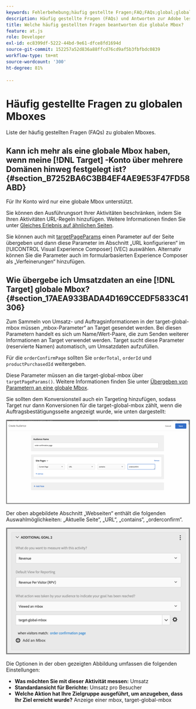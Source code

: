 ```yaml
---
keywords: Fehlerbehebung;häufig gestellte Fragen;FAQ;FAQs;global;globale Mbox
description: Häufig gestellte Fragen (FAQs) und Antworten zur Adobe lesen [!DNL Target] globale Mboxes.
title: Welche häufig gestellten Fragen beantworten die globale Mbox?
feature: at.js
role: Developer
exl-id: ec8399df-5222-44bd-9e61-dfce8fd1694d
source-git-commit: 152257a52d836a88ffcd76cd9af5b3fbfbdc0839
workflow-type: tm+mt
source-wordcount: '300'
ht-degree: 81%

---
```


# Häufig gestellte Fragen zu globalen Mboxes

Liste der häufig gestellten Fragen (FAQs) zu globalen Mboxes.

## Kann ich mehr als eine globale Mbox haben, wenn meine [!DNL Target] -Konto über mehrere Domänen hinweg festgelegt ist? {#section_B7252BA6C3BB4EF4AE9E53F47FD58ABD}

Für Ihr Konto wird nur eine globale Mbox unterstützt.

Sie können den Ausführungsort Ihrer Aktivitäten beschränken, indem Sie Ihren Aktivitäten URL-Regeln hinzufügen. Weitere Informationen finden Sie unter [Gleiches Erlebnis auf ähnlichen Seiten](/help/main/c-experiences/c-visual-experience-composer/temtest.md#task_2539D51A18044F82B0D9895636546781).

Sie können auch mit [targetPageParams](/help/main/c-implementing-target/c-implementing-target-for-client-side-web/targetpageparams.md) einen Parameter auf der Seite übergeben und dann diese Parameter im Abschnitt „URL konfigurieren“ im [!UICONTROL Visual Experience Composer] (VEC) auswählen. Alternativ können Sie die Parameter auch im formularbasierten Experience Composer als „Verfeinerungen“ hinzufügen.

## Wie übergebe ich Umsatzdaten an eine [!DNL Target] globale Mbox? {#section_17AEA933BADA4D169CCEDF5833C41306}

Zum Sammeln von Umsatz- und Auftragsinformationen in der target-global-mbox müssen „mbox-Parameter“ an Target gesendet werden. Bei diesen Parametern handelt es sich um Name/Wert-Paare, die zum Senden weiterer Informationen an Target verwendet werden. Target sucht diese Parameter (reservierte Namen) automatisch, um Umsatzdaten aufzufüllen.

Für die `orderConfirmPage` sollten Sie `orderTotal`, `orderId` und `productPurchasedId` weitergeben. 

Diese Parameter müssen an die target-global-mbox über `targetPageParams()`. Weitere Informationen finden Sie unter [Übergeben von Parametern an eine globale Mbox](/help/main/c-implementing-target/c-implementing-target-for-client-side-web/t-mbox-download/c-understanding-global-mbox/pass-parameters-to-global-mbox.md#concept_33362A04146C4E3C8E7089B65F38B5E5).

Sie sollten dem Konversionsteil auch ein Targeting hinzufügen, sodass Target nur dann Konversionen für die target-global-mbox zählt, wenn die Auftragsbestätigungsseite angezeigt wurde, wie unten dargestellt:

![](assets/revenue1.png)

Der oben abgebildete Abschnitt „Webseiten“ enthält die folgenden Auswahlmöglichkeiten: „Aktuelle Seite“, „URL“, „contains“, „orderconfirm“.

![](assets/revenue2.png)

Die Optionen in der oben gezeigten Abbildung umfassen die folgenden Einstellungen:

* **Was möchten Sie mit dieser Aktivität messen:** Umsatz
* **Standardansicht für Berichte:** Umsatz pro Besucher
* **Welche Aktion hat Ihre Zielgruppe ausgeführt, um anzugeben, dass Ihr Ziel erreicht wurde?** Anzeige einer mbox, target-global-mbox
